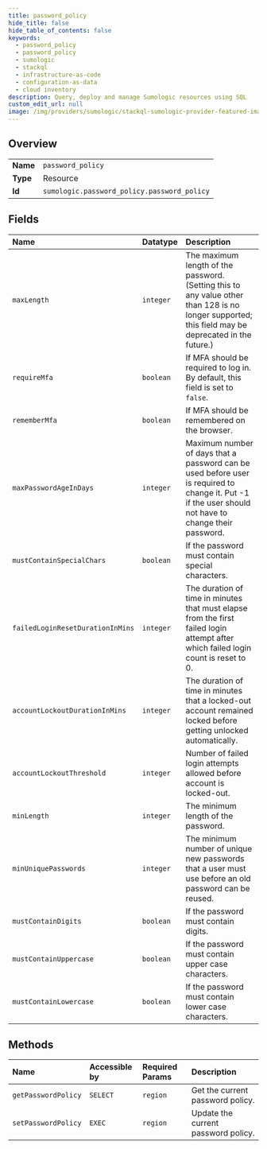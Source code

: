 ```yaml
---
title: password_policy
hide_title: false
hide_table_of_contents: false
keywords:
  - password_policy
  - password_policy
  - sumologic    
  - stackql
  - infrastructure-as-code
  - configuration-as-data
  - cloud inventory
description: Query, deploy and manage Sumologic resources using SQL
custom_edit_url: null
image: /img/providers/sumologic/stackql-sumologic-provider-featured-image.png
---
```

  
    

## Overview
<table><tbody>
<tr><td><b>Name</b></td><td><code>password_policy</code></td></tr>
<tr><td><b>Type</b></td><td>Resource</td></tr>
<tr><td><b>Id</b></td><td><code>sumologic.password_policy.password_policy</code></td></tr>
</tbody></table>

## Fields
| Name | Datatype | Description |
|:-----|:---------|:------------|
| `maxLength` | `integer` | The maximum length of the password. (Setting this to any value other than 128 is no longer supported; this field may be deprecated in the future.) |
| `requireMfa` | `boolean` | If MFA should be required to log in. By default, this field is set to `false`. |
| `rememberMfa` | `boolean` | If MFA should be remembered on the browser. |
| `maxPasswordAgeInDays` | `integer` | Maximum number of days that a password can be used before user is required to change it. Put -1 if the user should not have to change their password. |
| `mustContainSpecialChars` | `boolean` | If the password must contain special characters. |
| `failedLoginResetDurationInMins` | `integer` | The duration of time in minutes that must elapse from the first failed login attempt after which failed login count is reset to 0. |
| `accountLockoutDurationInMins` | `integer` | The duration of time in minutes that a locked-out account remained locked before getting unlocked automatically. |
| `accountLockoutThreshold` | `integer` | Number of failed login attempts allowed before account is locked-out. |
| `minLength` | `integer` | The minimum length of the password. |
| `minUniquePasswords` | `integer` | The minimum number of unique new passwords that a user must use before an old password can be reused. |
| `mustContainDigits` | `boolean` | If the password must contain digits. |
| `mustContainUppercase` | `boolean` | If the password must contain upper case characters. |
| `mustContainLowercase` | `boolean` | If the password must contain lower case characters. |
## Methods
| Name | Accessible by | Required Params | Description |
|:-----|:--------------|:----------------|:------------|
| `getPasswordPolicy` | `SELECT` | `region` | Get the current password policy. |
| `setPasswordPolicy` | `EXEC` | `region` | Update the current password policy. |
